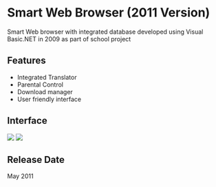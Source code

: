 <h1>Smart Web Browser (2011 Version)</h1>
<p>Smart Web browser with integrated database developed using Visual Basic.NET in 2009 as part of school project</p>

<h2>Features</h2>
<ul>
<li>Integrated Translator</li>
<li>Parental Control</li>
<li>Download manager</li>
<li>User friendly interface</li>
</ul>

<h2>Interface</h2>
<p>
<img src="http://eltabu.myweb.cs.uwindsor.ca/github/smartbrowser/interface1.png">
<img src="http://eltabu.myweb.cs.uwindsor.ca/github/smartbrowser/interface2.png">
</p>

<h2>Release Date</h2>
<p>
May 2011
</p>
